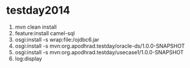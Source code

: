 testday2014
===========

1. mvn clean install
1. feature:install camel-sql
1. osgi:install -s wrap:file:<path>/ojdbc6.jar
1. osgi:install -s mvn:org.apodhrad.testday/oracle-ds/1.0.0-SNAPSHOT
1. osgi:install -s mvn:org.apodhrad.testday/usecase1/1.0.0-SNAPSHOT
1. log:display
